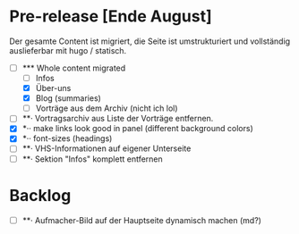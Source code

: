 
# Pre-release [Ende August]

Der gesamte Content ist migriert, die Seite ist umstrukturiert und vollständig auslieferbar mit hugo / statisch.

- [ ] *** Whole content migrated
    - [ ] Infos
    - [x] Über-uns
    - [x] Blog (summaries)
    - [ ] Vorträge aus dem Archiv (nicht ich lol)
- [ ] **·  Vortragsarchiv aus Liste der Vorträge entfernen.
- [x] *·· make links look good in panel (different background colors)
- [x] *·· font-sizes (headings)
- [ ] **· VHS-Informationen auf eigener Unterseite
- [ ] **· Sektion "Infos" komplett entfernen

# Backlog

- [ ] **· Aufmacher-Bild auf der Hauptseite dynamisch machen (md?)